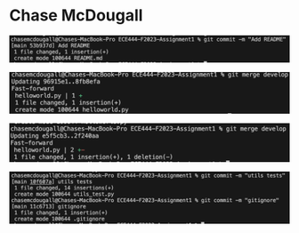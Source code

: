 # Chase McDougall

![README Commit Screenshot](README_Commit.png)

![Git Merge Screenshot](image.png)

![Git Merge Conflict Screenshot](merge_conflict.png)

![Utils Functions and Tests](utils.png)
